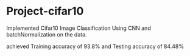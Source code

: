 # Project-cifar10

Implemented Cifar10 Image Classification Using CNN and batchNormalization on the data.

achieved Training accuracy of 93.8% and Testing accuracy of 84.48%

